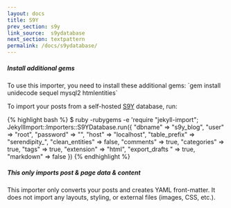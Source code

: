 ```yaml
---
layout: docs
title: S9Y
prev_section: s9y
link_source:  s9ydatabase
next_section: textpattern
permalink: /docs/s9ydatabase/
---
```


<div class="note info">
  <h5>Install additional gems</h5>
  <p>
    To use this importer, you need to install these additional gems:
    `gem install unidecode sequel mysql2 htmlentities`
  </p>
</div>


To import your posts from a self-hosted [S9Y](http://www.s9y.org) database, run:

{% highlight bash %}
$ ruby -rubygems -e 'require "jekyll-import";
    JekyllImport::Importers::S9YDatabase.run({
      "dbname"   => "s9y_blog",
      "user"     => "root",
      "password" => "",
      "host"     => "localhost",
      "table_prefix"   => "serendipity_",
      "clean_entities" => false,
      "comments"       => true,
      "categories"     => true,
      "tags"           => true,
      "extension"      => "html",
      "export_drafts " => true,
      "markdown"       => false
    })
{% endhighlight %}

<div class="note info">
  <h5>This only imports post &amp; page data &amp; content</h5>
  <p>
    This importer only converts your posts and creates YAML front-matter.
    It does not import any layouts, styling, or external files
    (images, CSS, etc.).
  </p>
</div>
